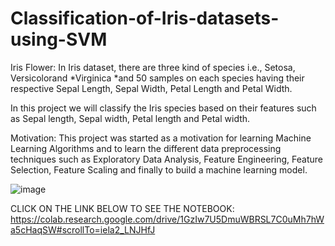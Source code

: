 # Classification-of-Iris-datasets-using-SVM



Iris Flower:
In Iris dataset, there are three kind of species i.e., Setosa, Versicolorand *Virginica *and 50 samples on each species having their respective Sepal Length, Sepal Width, Petal Length and Petal Width.

In this project we will classify the Iris species based on their features such as Sepal length, Sepal width, Petal length and Petal width.

Motivation:
This project was started as a motivation for learning Machine Learning Algorithms and to learn the different data preprocessing techniques such as Exploratory Data Analysis, Feature Engineering, Feature Selection, Feature Scaling and finally to build a machine learning model.

![image](https://user-images.githubusercontent.com/55045069/118246960-40464680-b4c0-11eb-9a96-83c4e64bc21f.png)


CLICK ON THE LINK BELOW TO SEE THE NOTEBOOK: 
https://colab.research.google.com/drive/1GzIw7U5DmuWBRSL7C0uMh7hWa5cHaqSW#scrollTo=iela2_LNJHfJ 
